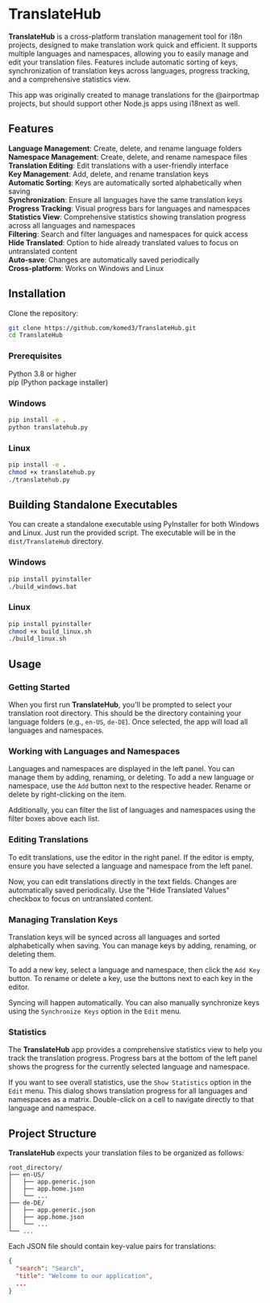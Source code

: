 # TranslateHub

**TranslateHub** is a cross-platform translation management tool for i18n projects, designed to make translation work quick and efficient. It supports multiple languages and namespaces, allowing you to easily manage and edit your translation files. Features include automatic sorting of keys, synchronization of translation keys across languages, progress tracking, and a comprehensive statistics view.

This app was originally created to manage translations for the @airportmap projects, but should support other Node.js apps using i18next as well.

## Features

**Language Management**: Create, delete, and rename language folders  
**Namespace Management**: Create, delete, and rename namespace files  
**Translation Editing**: Edit translations with a user-friendly interface  
**Key Management**: Add, delete, and rename translation keys  
**Automatic Sorting**: Keys are automatically sorted alphabetically when saving  
**Synchronization**: Ensure all languages have the same translation keys  
**Progress Tracking**: Visual progress bars for languages and namespaces  
**Statistics View**: Comprehensive statistics showing translation progress across all languages and namespaces  
**Filtering**: Search and filter languages and namespaces for quick access  
**Hide Translated**: Option to hide already translated values to focus on untranslated content  
**Auto-save**: Changes are automatically saved periodically  
**Cross-platform**: Works on Windows and Linux

## Installation

Clone the repository:

```bash
git clone https://github.com/komed3/TranslateHub.git
cd TranslateHub
```

### Prerequisites

Python 3.8 or higher  
pip (Python package installer)

### Windows

```bash
pip install -e .
python translatehub.py
```

### Linux

```bash
pip install -e .
chmod +x translatehub.py
./translatehub.py
```

## Building Standalone Executables

You can create a standalone executable using PyInstaller for both Windows and Linux. Just run the provided script. The executable will be in the `dist/TranslateHub` directory.

### Windows

```bash
pip install pyinstaller
./build_windows.bat
```

### Linux

```bash
pip install pyinstaller
chmod +x build_linux.sh
./build_linux.sh
```

## Usage

### Getting Started

When you first run **TranslateHub**, you'll be prompted to select your translation root directory. This should be the directory containing your language folders (e.g., `en-US`, `de-DE`). Once selected, the app will load all languages and namespaces.

### Working with Languages and Namespaces

Languages and namespaces are displayed in the left panel. You can manage them by adding, renaming, or deleting. To add a new language or namespace, use the `Add` button next to the respective header. Rename or delete by right-clicking on the item.

Additionally, you can filter the list of languages and namespaces using the filter boxes above each list.

### Editing Translations

To edit translations, use the editor in the right panel. If the editor is empty, ensure you have selected a language and namespace from the left panel.

Now, you can edit translations directly in the text fields. Changes are automatically saved periodically. Use the "Hide Translated Values" checkbox to focus on untranslated content.

### Managing Translation Keys

Translation keys will be synced across all languages and sorted alphabetically when saving. You can manage keys by adding, renaming, or deleting them.

To add a new key, select a language and namespace, then click the `Add Key` button. To rename or delete a key, use the buttons next to each key in the editor.

Syncing will happen automatically. You can also manually synchronize keys using the `Synchronize Keys` option in the `Edit` menu.

### Statistics

The **TranslateHub** app provides a comprehensive statistics view to help you track the translation progress. Progress bars at the bottom of the left panel shows the progress for the currently selected language and namespace.

If you want to see overall statistics, use the `Show Statistics` option in the `Edit` menu. This dialog shows translation progress for all languages and namespaces as a matrix. Double-click on a cell to navigate directly to that language and namespace.

## Project Structure

**TranslateHub** expects your translation files to be organized as follows:

```
root_directory/
├── en-US/
│   ├── app.generic.json
│   ├── app.home.json
│   └── ...
├── de-DE/
│   ├── app.generic.json
│   ├── app.home.json
│   └── ...
└── ...
```

Each JSON file should contain key-value pairs for translations:

```json
{
  "search": "Search",
  "title": "Welcome to our application",
  ...
}
```
